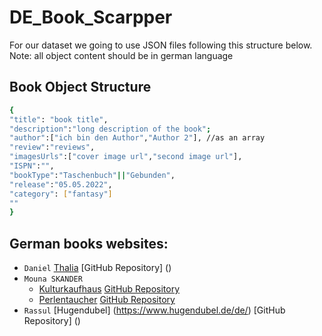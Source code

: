 # DE_Book_Scarpper
For our dataset we going to use JSON files following this structure below.
Note: all object content should be in german language
## Book Object Structure
```bash
{
"title": "book title",
"description":"long description of the book";
"author":["ich bin den Author","Author 2"], //as an array
"review":"reviews",
"imagesUrls":["cover image url","second image url"],
"ISPN":"",
"bookType":"Taschenbuch"||"Gebunden",
"release":"05.05.2022",
"category": ["fantasy"]
""
}
```


## German books websites:
* `Daniel` [Thalia](https://www.thalia.de/) [GitHub Repository] ()
* `Mouna SKANDER`
  *  [Kulturkaufhaus](https://www.kulturkaufhaus.de/en/start) [GitHub Repository](https://github.com/SkanderMouna/Book-Scraping)
  *  [Perlentaucher](https://www.perlentaucher.de/) [GitHub Repository](https://github.com/SkanderMouna/perlentaucher_bucher_scraper)
* `Rassul` [Hugendubel] (https://www.hugendubel.de/de/) [GitHub Repository] ()



